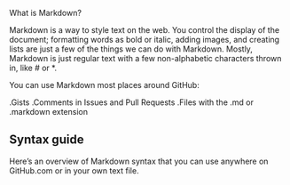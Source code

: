 What is Markdown?

Markdown is a way to style text on the web. You control the display of the document; formatting words as bold or italic, adding images, and creating lists are just a few of the things we can do with Markdown. Mostly, Markdown is just regular text with a few non-alphabetic characters thrown in, like # or *.

You can use Markdown most places around GitHub:

.Gists
.Comments in Issues and Pull Requests
.Files with the .md or .markdown extension

## Syntax guide
Here’s an overview of Markdown syntax that you can use anywhere on GitHub.com or in your own text file.
